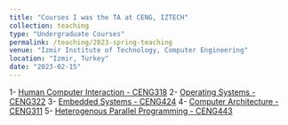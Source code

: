 ```yaml
---
title: "Courses I was the TA at CENG, IZTECH"
collection: teaching
type: "Undergraduate Courses"
permalink: /teaching/2023-spring-teaching
venue: "Izmir Institute of Technology, Computer Engineering"
location: "Izmir, Turkey"
date: "2023-02-15"
---
```


 1- [Human Computer Interaction - CENG318](https://ceng.iyte.edu.tr/courses/ceng-318/)
 2- [Operating Systems - CENG322](https://ceng.iyte.edu.tr/courses/ceng-322/)
 3- [Embedded Systems - CENG424](https://ceng.iyte.edu.tr/courses/ceng-424/)
 4- [Computer Architecture - CENG311](https://ceng.iyte.edu.tr/courses/ceng-311/)
 5- [Heterogenous Parallel Programming - CENG443](https://ceng.iyte.edu.tr/courses/ceng-443/)
